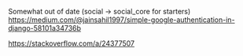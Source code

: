 Somewhat out of date (social -> social_core for starters)
https://medium.com/@jainsahil1997/simple-google-authentication-in-django-58101a34736b

https://stackoverflow.com/a/24377507